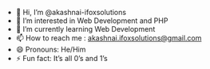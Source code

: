 - 👋 Hi, I’m @akashnai-ifoxsolutions
- 👀 I’m interested in Web Development and PHP
- 🌱 I’m currently learning Web Development
- 📫 How to reach me : akashnai.ifoxsolutions@gmail.com
- 😄 Pronouns: He/Him
- ⚡ Fun fact: It’s all 0’s and 1’s

<!---
akashnai-ifoxsolutions/akashnai-ifoxsolutions is a ✨ special ✨ repository because its `README.md` (this file) appears on your GitHub profile.
You can click the Preview link to take a look at your changes.
--->
